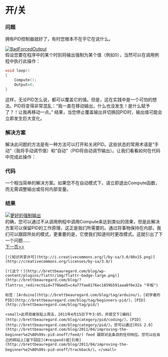 # 开/关

### 问题

拥有PID控制器就好了，有时您根本不在乎它在说什么。

[![](http://brettbeauregard.com/blog/wp-content/uploads/2011/03/BadForcedOutput.png "BadForcedOutput")](http://brettbeauregard.com/blog/wp-content/uploads/2011/03/BadForcedOutput.png)  
假设您要在程序中的某个时刻将输出强制为某个值（例如0），当然可以在调用例程中执行此操作：

```c
void loop()
{
    Compute();
    Output=0;
}
```

这样，无论PID怎么说，都可以覆盖它的值。但是，这在实践中是一个可怕的想法。PID将变得非常混乱：“我一直在移动输出，什么也没发生！是什么赋予了？！让我再移动一点。” 结果，当您停止覆盖输出并切换回PID时，输出值可能会立即发生巨大变化。

### 解决方案

解决此问题的方法是有一种方法可以打开和关闭PID。这些状态的常用术语是“手动”（我将手动调节值）和“自动”（PID将自动调节输出）。让我们看看如何在代码中完成此操作：

### 代码


一个相当简单的解决方案。如果您不在自动模式下，请立即退出Compute函数，而无需调整输出或任何内部变量。

### 结果

[![](http://brettbeauregard.com/blog/wp-content/uploads/2011/03/BetterForcedOutput.png "更好的强制输出")](http://brettbeauregard.com/blog/wp-content/uploads/2011/03/BetterForcedOutput.png)  
    的确，您可以通过不从调用例程中调用Compute来达到类似的效果，但是此解决方案可以保留PID的工作原理，这正是我们所需要的。通过将事物保持在内部，我们可以跟踪所处的模式，更重要的是，它使我们知道何时更改模式。这就引出了下一个问题……  
[下一页>>](improving-the-beginner’s-pid-initialization)  

    [![知识共享许可](http://i.creativecommons.org/l/by-sa/3.0/80x15.png)](http://creativecommons.org/licenses/by-sa/3.0/)

    [![这个！](http://brettbeauregard.com/blog/wp-content/plugins/flattr/img/flattr-badge-large.png)](http://brettbeauregard.com/blog/?flattrss_redirect&id=770&md5=c4a77fae8176ec1859b591aaa0f6e32a "平板")

    标签：[Arduino](http://brettbeauregard.com/blog/tag/arduino/)，[初学者的PID](http://brettbeauregard.com/blog/tag/beginners-pid/)，[PID](http://brettbeauregard.com/blog/tag/pid/)

    <small>此项目被张贴上周五，2011年4月15日下午3:05，并提交下[编码](http://brettbeauregard.com/blog/category/pid/coding/)，[PID](http://brettbeauregard.com/blog/category/pid/)。您可以通过[RSS 2.0](http://brettbeauregard.com/blog/2011/04/improving-the-beginner%e2%80%99s-pid-onoff/feed/) feed 跟踪对此条目的任何响应。您可以在自己的网站上[留下回应](#respond)或[引用](http://brettbeauregard.com/blog/2011/04/improving-the-beginner%e2%80%99s-pid-onoff/trackback/)。</small>


